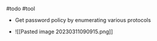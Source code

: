 #todo #tool 
- Get password policy by enumerating various protocols

- ![[Pasted image 20230311090915.png]]

